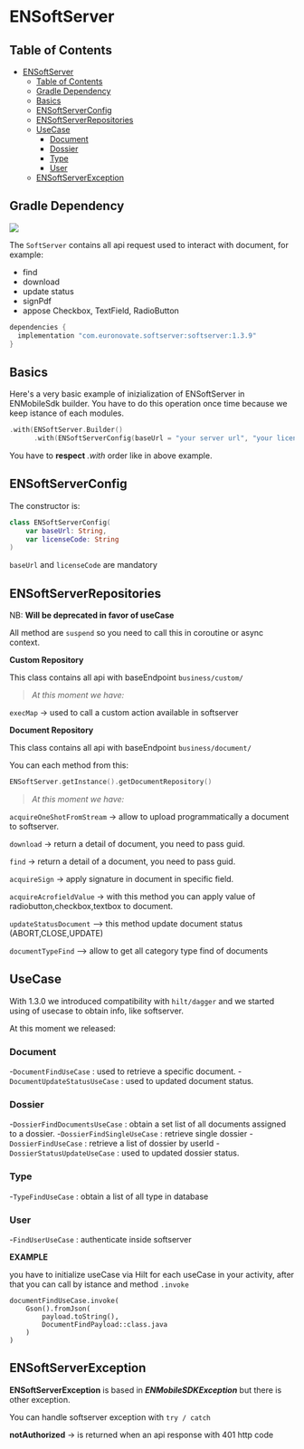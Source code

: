 # ENSoftServer

## Table of Contents
- [ENSoftServer](#ensoftserver)
  - [Table of Contents](#table-of-contents)
  - [Gradle Dependency](#gradle-dependency)
  - [Basics](#basics)
  - [ENSoftServerConfig](#ensoftserverconfig)
  - [ENSoftServerRepositories](#ensoftserverrepositories)
  - [UseCase](#usecase)
    - [Document](#document)
    - [Dossier](#dossier)
    - [Type](#type)
    - [User](#user)
  - [ENSoftServerException](#ensoftserverexception)


## Gradle Dependency
![](https://badgen.net/badge/stable/1.3.9/blue)

The `SoftServer` contains all api request used to interact with document, for example:

* find 
* download
* update status 
* signPdf
* appose Checkbox, TextField, RadioButton

```gradle
dependencies {
  implementation "com.euronovate.softserver:softserver:1.3.9"
}
```

## Basics

Here's a very basic example of inizialization of ENSoftServer in ENMobileSdk builder. You have to do this operation once time because we keep istance of each modules.

```kotlin
.with(ENSoftServer.Builder()
      .with(ENSoftServerConfig(baseUrl = "your server url", "your license key")).build())
```

You have to **respect** *.with* order like in above example.

## ENSoftServerConfig

The constructor is: 

```kotlin
class ENSoftServerConfig(
    var baseUrl: String,
    var licenseCode: String
)
```

`baseUrl` and `licenseCode` are mandatory

## ENSoftServerRepositories

NB: **Will be deprecated in favor of useCase**

All method are `suspend` so you need to call this in coroutine or async context.

**Custom Repository**

This class contains all api with baseEndpoint `business/custom/`

> *At this moment we have:*

`execMap` -> used to call a custom action available in softserver

**Document Repository**

This class contains all api with baseEndpoint `business/document/`

You can each method from this:

```kotlin
ENSoftServer.getInstance().getDocumentRepository()
``` 

> *At this moment we have:*

`acquireOneShotFromStream` -> allow to upload programmatically a document to softserver.

`download` -> return a detail of document, you need to pass guid.

`find` -> return a detail of a document, you need to pass guid.

`acquireSign` -> apply signature in document in specific field.

`acquireAcrofieldValue` -> with this method you can apply value of radiobutton,checkbox,textbox to document.

`updateStatusDocument` --> this method update document status (ABORT,CLOSE,UPDATE)

`documentTypeFind` --> allow to get all category type find of documents


## UseCase

With 1.3.0 we introduced compatibility with `hilt/dagger` and we started using of usecase to obtain info, like softserver.

At this moment we released:

### Document

-`DocumentFindUseCase` : used to retrieve a specific document.
-`DocumentUpdateStatusUseCase` : used to updated document status.

### Dossier

-`DossierFindDocumentsUseCase` : obtain a set list of all documents assigned to a dossier.
-`DossierFindSingleUseCase` : retrieve single dossier
-`DossierFindUseCase` : retrieve a list of dossier by userId
-`DossierStatusUpdateUseCase` : used to updated dossier status.

### Type

-`TypeFindUseCase` : obtain a list of all type in database

### User

-`FindUserUseCase` : authenticate inside softserver

**EXAMPLE** 

you have to initialize useCase via Hilt for each useCase in your activity, after that you can call by istance and method `.invoke`

```
documentFindUseCase.invoke(  
    Gson().fromJson(  
        payload.toString(),  
        DocumentFindPayload::class.java  
    )  
)
```

## ENSoftServerException

**ENSoftServerException** is based in ***ENMobileSDKException*** but there is other exception.

You can handle softserver exception with `try / catch`

**notAuthorized** -> is returned when an api response with 401 http code